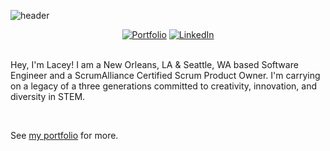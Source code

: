 ![header](https://capsule-render.vercel.app/api?type=soft&color=gradient&height=300&section=footer&text=Git%20Creative&fontSize=90)

<div align = "center">
  <a href = "https://laceygreene.netlify.app"><img border-radius = "100%" src = "https://user-images.githubusercontent.com/102538779/165004134-305f0e9d-1e2a-4d53-9304-9aaf5983363a.png" alt = "Portfolio"></a>
  <a href = "https://www.linkedin.com/in/lacey-greene/"><img src = "https://user-images.githubusercontent.com/102538779/165004752-3915858d-5113-4fea-a71c-f74e5d06ef4b.png" alt = "LinkedIn"></a>
</div>

<br>

Hey, I'm Lacey! I am a New Orleans, LA & Seattle, WA based Software Engineer and a ScrumAlliance Certified Scrum Product Owner. I'm carrying on a legacy of a three generations committed to creativity, innovation, and diversity in STEM.

<br>

See <a href = "https://laceygreene.netlify.app">my portfolio</a> for more.
